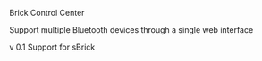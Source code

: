 Brick Control Center

Support multiple Bluetooth devices through a single web interface

v 0.1 Support for sBrick
